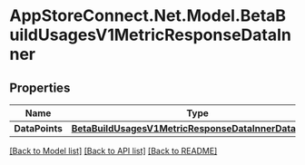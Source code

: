 # AppStoreConnect.Net.Model.BetaBuildUsagesV1MetricResponseDataInner

## Properties

Name | Type | Description | Notes
------------ | ------------- | ------------- | -------------
**DataPoints** | [**BetaBuildUsagesV1MetricResponseDataInnerDataPoints**](BetaBuildUsagesV1MetricResponseDataInnerDataPoints.md) |  | [optional] 

[[Back to Model list]](../README.md#documentation-for-models) [[Back to API list]](../README.md#documentation-for-api-endpoints) [[Back to README]](../README.md)


